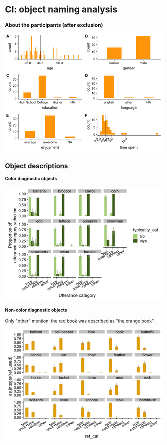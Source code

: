 CI: object naming analysis
================

### About the participants (after exclusion)

![](analysis_files/figure-markdown_github/subj-1.png)

Object descriptions
-------------------

#### Color diagnostic objects

![](analysis_files/figure-markdown_github/cd%20objects-1.png)

#### Non-color diagnostic objects

Only "other" mention: the red book was described as "the orange book".

![](analysis_files/figure-markdown_github/non-cd%20objects-1.png)
